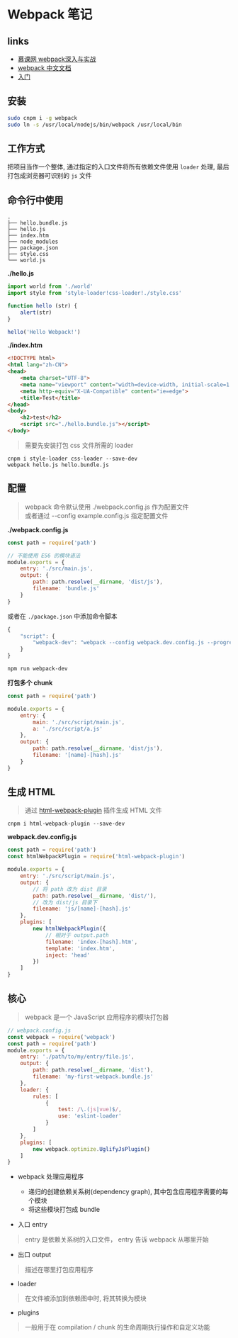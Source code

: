 # Webpack 笔记

## links
- [慕课网 webpack深入与实战](http://www.imooc.com/learn/802)  
- [webpack 中文文档](https://doc.webpack-china.org/concepts/)
- [入门](https://www.jianshu.com/p/42e11515c10f)

## 安装

```bash
sudo cnpm i -g webpack
sudo ln -s /usr/local/nodejs/bin/webpack /usr/local/bin
```

## 工作方式
把项目当作一个整体, 通过指定的入口文件将所有依赖文件使用 `loader` 处理, 最后打包成浏览器可识别的 `js` 文件

## 命令行中使用

```shell
.  
├── hello.bundle.js  
├── hello.js  
├── index.htm  
├── node_modules  
├── package.json  
├── style.css  
└── world.js  
```

**./hello.js**

```javascript
import world from './world'
import style from 'style-loader!css-loader!./style.css'

function hello (str) {
    alert(str)
}

hello('Hello Webpack!')
```

**./index.htm**
```html
<!DOCTYPE html>
<html lang="zh-CN">
<head>
    <meta charset="UTF-8">
    <meta name="viewport" content="width=device-width, initial-scale=1.0">
    <meta http-equiv="X-UA-Compatible" content="ie=edge">
    <title>Test</title>
</head>
<body>
    <h2>test</h2>
    <script src="./hello.bundle.js"></script>
</body>
```

> 需要先安装打包 css 文件所需的 loader

```shell
cnpm i style-loader css-loader --save-dev
webpack hello.js hello.bundle.js
```

## 配置
> webpack 命令默认使用 ./webpack.config.js 作为配置文件  
或者通过 --config example.config.js 指定配置文件

**./webpack.config.js**
```javascript
const path = require('path')

// 不能使用 ES6 的模块语法
module.exports = {
    entry: './src/main.js',
    output: {
        path: path.resolve(__dirname, 'dist/js'),
        filename: 'bundle.js'
    }
}
```

或者在 `./package.json` 中添加命令脚本
```javascript
{
    "script": {
        "webpack-dev": "webpack --config webpack.dev.config.js --progress --display-modules --colors"
    }
}
```

```shell
npm run webpack-dev
```

**打包多个 chunk**
```javascript
const path = require('path')

module.exports = {
    entry: {
        main: './src/script/main.js',
        a: './src/script/a.js'
    },
    output: {
        path: path.resolve(__dirname, 'dist/js'),
        filename: '[name]-[hash].js'
    }
}
```

## 生成 HTML
> 通过 [html-webpack-plugin](https://www.npmjs.com/package/html-webpack-plugin) 插件生成 HTML 文件

```shell
cnpm i html-webpack-plugin --save-dev
```

**webpack.dev.config.js**
```javascript
const path = require('path')
const htmlWebpackPlugin = require('html-webpack-plugin')

module.exports = {
    entry: './src/script/main.js',
    output: {
        // 将 path 改为 dist 目录
        path: path.resolve(__dirname, 'dist/'),
        // 改为 dist/js 目录下
        filename: 'js/[name]-[hash].js'
    },
    plugins: [
        new htmlWebpackPlugin({
            // 相对于 output.path
            filename: 'index-[hash].htm',
            template: 'index.htm',
            inject: 'head'
        })
    ]
}
```

## 核心

> webpack 是一个 JavaScript 应用程序的模块打包器  

```javascript
// webpack.config.js
const webpack = require('webpack')
const path = require('path')
module.exports = {
    entry: './path/to/my/entry/file.js',
    output: {
        path: path.resolve(__dirname, 'dist'),
        filename: 'my-first-webpack.bundle.js'
    },
    loader: {
        rules: [
            {
                test: /\.(js|vue)$/,
                use: 'eslint-loader'
            }
        ]
    },
    plugins: [
        new webpack.optimize.UglifyJsPlugin()
    ]
}
```

* webpack 处理应用程序 
    - 递归的创建依赖关系树(dependency graph), 其中包含应用程序需要的每个模块
    - 将这些模块打包成 bundle

* 入口 entry
> entry 是依赖关系树的入口文件， entry 告诉 webpack 从哪里开始

* 出口 output
> 描述在哪里打包应用程序

* loader
> 在文件被添加到依赖图中时, 将其转换为模块

* plugins
> 一般用于在 compilation / chunk 的生命周期执行操作和自定义功能



